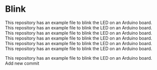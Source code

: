 # Blink

This repository has an example file to blink the LED on an Arduino board.
This repository has an example file to blink the LED on an Arduino board.
This repository has an example file to blink the LED on an Arduino board.
This repository has an example file to blink the LED on an Arduino board.
This repository has an example file to blink the LED on an Arduino board.
This repository has an example file to blink the LED on an Arduino board.

This repository has an example file to blink the LED on an Arduino board.
Add new commit
